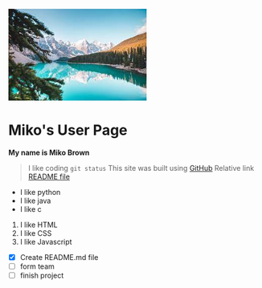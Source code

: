 ![Picture](picture.jpg)
# Miko's User Page
**My name is Miko Brown**
> I like coding
`git status`
This site was built using [GitHub](https://github.com/)
Relative link [README file](README.md)
- I like python
- I like java
- I like c
1. I like HTML
2. I like CSS
3. I like Javascript
- [x] Create README.md file
- [ ] form team
- [ ] finish project